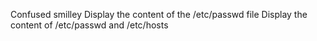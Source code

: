 Confused smilley
Display the content of the /etc/passwd file
Display the content of /etc/passwd and /etc/hosts
